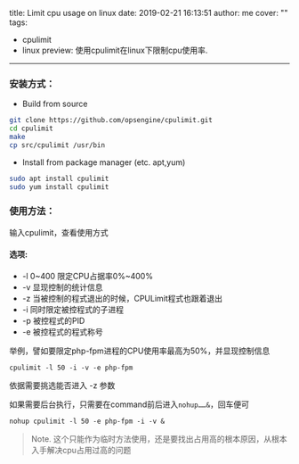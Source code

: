 title: Limit cpu usage on linux 
date: 2019-02-21 16:13:51
author: me
cover: ""
tags:
  - cpulimit
  - linux
preview: 使用cpulimit在linux下限制cpu使用率.
---

### 安装方式：
- Build from source

```bash
git clone https://github.com/opsengine/cpulimit.git
cd cpulimit
make
cp src/cpulimit /usr/bin
```

- Install from package manager (etc. apt,yum)

```bash
sudo apt install cpulimit
sudo yum install cpulimit
```

### 使用方法：
输入cpulimit，查看使用方式
#### 选项:
* -l 0~400 限定CPU占据率0%~400%
* -v 显现控制的统计信息
* -z 当被控制的程式退出的时候，CPULimit程式也跟着退出
* -i 同时限定被控程式的子进程
* -p 被控程式的PID
* -e 被控程式的程式称号
 
举例，譬如要限定php-fpm进程的CPU使用率最高为50%，并显现控制信息
```
cpulimit -l 50 -i -v -e php-fpm
```
依据需要挑选能否进入 -z 参数

如果需要后台执行，只需要在command前后进入`nohup……&`，回车便可
```
nohup cpulimit -l 50 -e php-fpm -i -v &
```

> Note. 这个只能作为临时方法使用，还是要找出占用高的根本原因，从根本入手解决cpu占用过高的问题
